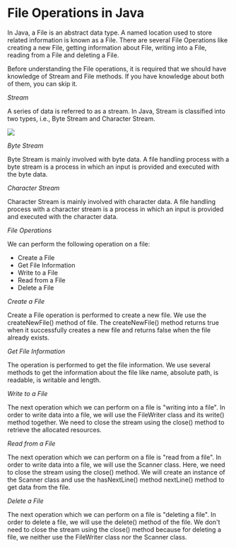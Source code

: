 # File Operations in Java

In Java, a File is an abstract data type. A named location used to store related information is known as a File.
There are several File Operations like creating a new File, getting information about File, writing into a File, reading from a File and deleting a File.

Before understanding the File operations, it is required that we should have knowledge of Stream and File methods.
If you have knowledge about both of them, you can skip it.

*Stream*

A series of data is referred to as a stream. In Java, Stream is classified into two types, i.e., Byte Stream and Character Stream.

![](https://static.javatpoint.com/core/images/file-operations-in-java.png)

*Byte Stream*

Byte Stream is mainly involved with byte data.
A file handling process with a byte stream is a process in which an input is provided and executed with the byte data.

*Character Stream*

Character Stream is mainly involved with character data.
A file handling process with a character stream is a process in which an input is provided and executed with the character data.

*File Operations*

We can perform the following operation on a file:

- Create a File
- Get File Information
- Write to a File
- Read from a File
- Delete a File

*Create a File*

Create a File operation is performed to create a new file. We use the createNewFile() method of file. 
The createNewFile() method returns true when it successfully creates a new file and returns false when the file already exists.

*Get File Information*

The operation is performed to get the file information. We use several methods to get the information about the file like name, absolute path, is readable, is writable and length.

*Write to a File*

The next operation which we can perform on a file is "writing into a file". In order to write data into a file, we will use the FileWriter class and its write() method together.
We need to close the stream using the close() method to retrieve the allocated resources.

*Read from a File*

The next operation which we can perform on a file is "read from a file". In order to write data into a file, we will use the Scanner class. Here, we need to close the stream using the close() method. 
We will create an instance of the Scanner class and use the hasNextLine() method nextLine() method to get data from the file.

*Delete a File*

The next operation which we can perform on a file is "deleting a file". In order to delete a file, we will use the delete() method of the file.
We don't need to close the stream using the close() method because for deleting a file, we neither use the FileWriter class nor the Scanner class.
